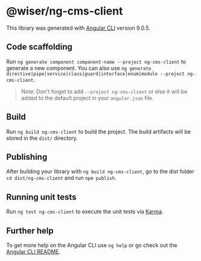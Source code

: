 # @wiser/ng-cms-client

This library was generated with [Angular CLI](https://github.com/angular/angular-cli) version 9.0.5.

## Code scaffolding

Run `ng generate component component-name --project ng-cms-client` to generate a new component. You can also use `ng generate directive|pipe|service|class|guard|interface|enum|module --project ng-cms-client`.
> Note: Don't forget to add `--project ng-cms-client` or else it will be added to the default project in your `angular.json` file. 

## Build

Run `ng build ng-cms-client` to build the project. The build artifacts will be stored in the `dist/` directory.

## Publishing

After building your library with `ng build ng-cms-client`, go to the dist folder `cd dist/ng-cms-client` and run `npm publish`.

## Running unit tests

Run `ng test ng-cms-client` to execute the unit tests via [Karma](https://karma-runner.github.io).

## Further help

To get more help on the Angular CLI use `ng help` or go check out the [Angular CLI README](https://github.com/angular/angular-cli/blob/master/README.md).
